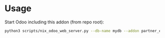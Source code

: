 # Usage

Start Odoo including this addon (from repo root):

```bash
python3 scripts/nix_odoo_web_server.py --db-name mydb --addon partner_event
```
